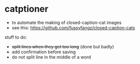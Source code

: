 # catptioner
- to automate the making of closed-caption-cat images
- see this: https://github.com/fussyfangz/closed-caption-cats

stuff to do:
- ~~split lines when they get too long~~ (done but badly)
-  add confirmation before saving
-  do not split line in the middle of a word
